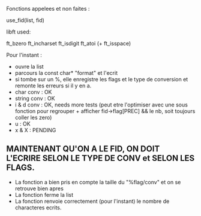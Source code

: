 Fonctions appelees et non faites :

 use_fid(list, fid)


libft used:

ft_bzero
ft_incharset
ft_isdigit
ft_atoi (+ ft_isspace)




Pour l'instant :

- ouvre la list
- parcours la const char* "format" et l'ecrit
- si tombe sur un %, elle enregistre les flags et le type de conversion
	et remonte les erreurs si il y en a.
- char conv : OK
- string conv : OK
- i & d conv : OK, needs more tests (peut etre l'optimiser avec une sous fonction pour regrouper + afficher fid->flag[PREC] && le nb, soit toujours coller les zero)
- u : OK
- x & X : PENDING

## MAINTENANT QU'ON A LE FID, ON DOIT L'ECRIRE SELON LE TYPE DE CONV et SELON LES FLAGS.	


- La fonction a bien pris en compte la taille du "%flag/conv" et on se retrouve bien apres
- La fonction ferme la list
- La fonction renvoie correctement (pour l'instant) le nombre de characteres ecrits.
